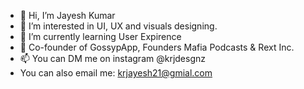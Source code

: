 - 👋 Hi, I’m Jayesh Kumar
- 👀 I’m interested in UI, UX and visuals designing.
- 🌱 I’m currently learning User Expirence
- 💼 Co-founder of GossypApp, Founders Mafia Podcasts & Rext Inc.
- 📫 You can DM me on instagram @krjdesgnz
- You can also email me: krjayesh21@gmial.com

<!---
krjayesh/krjayesh is a ✨ special ✨ repository because its `README.md` (this file) appears on your GitHub profile.
You can click the Preview link to take a look at your changes.
--->

